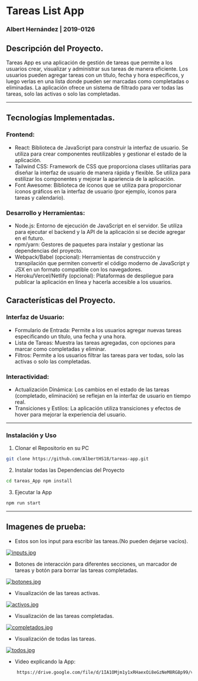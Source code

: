 # Tareas List App
### Albert Hernández | 2019-0126


## Descripción del Proyecto.

Tareas App es una aplicación de gestión de tareas que permite a los usuarios crear, visualizar y administrar sus tareas de manera eficiente. Los usuarios pueden agregar tareas con un título, fecha y hora específicos, y luego verlas en una lista donde pueden ser marcadas como completadas o eliminadas. La aplicación ofrece un sistema de filtrado para ver todas las tareas, solo las activas o solo las completadas.

--- 

## Tecnologías Implementadas.

### Frontend:

* React: Biblioteca de JavaScript para construir la interfaz de usuario. Se utiliza para crear componentes reutilizables y gestionar el estado de la aplicación.
* Tailwind CSS: Framework de CSS que proporciona clases utilitarias para diseñar la interfaz de usuario de manera rápida y flexible. Se utiliza para estilizar los componentes y mejorar la apariencia de la aplicación.
* Font Awesome: Biblioteca de íconos que se utiliza para proporcionar íconos gráficos en la interfaz de usuario (por ejemplo, íconos para tareas y calendario).

### Desarrollo y Herramientas:

* Node.js: Entorno de ejecución de JavaScript en el servidor. Se utiliza para ejecutar el backend y la API de la aplicación si se decide agregar en el futuro.
* npm/yarn: Gestores de paquetes para instalar y gestionar las dependencias del proyecto.
* Webpack/Babel (opcional): Herramientas de construcción y transpilación que permiten convertir el código moderno de JavaScript y JSX en un formato compatible con los navegadores.
* Heroku/Vercel/Netlify (opcional): Plataformas de despliegue para publicar la aplicación en línea y hacerla accesible a los usuarios.

## Características del Proyecto.

### Interfaz de Usuario:

* Formulario de Entrada: Permite a los usuarios agregar nuevas tareas especificando un título, una fecha y una hora.
* Lista de Tareas: Muestra las tareas agregadas, con opciones para marcar como completadas y eliminar.
* Filtros: Permite a los usuarios filtrar las tareas para ver todas, solo las activas o solo las completadas.

### Interactividad:

* Actualización Dinámica: Los cambios en el estado de las tareas (completado, eliminación) se reflejan en la interfaz de usuario en tiempo real.
* Transiciones y Estilos: La aplicación utiliza transiciones y efectos de hover para mejorar la experiencia del usuario.

---

### Instalación y Uso

1. Clonar el Repositorio en su PC
```bash
git clone https://github.com/AlbertHS18/tareas-app.git
```

2. Instalar todas las Dependencias del Proyecto
```bash
cd tareas_App npm install 
```

3. Ejecutar la App
```bash
npm run start
```
---

## Imagenes de prueba:

- Estos son los input para escribir las tareas.(No pueden dejarse vacíos).
  
[![inputs.jpg](https://i.postimg.cc/3JXHm45w/inputs.jpg)](https://postimg.cc/N5jVw00h)

- Botones de interacción para diferentes secciones, un marcador de tareas y botón para borrar las tareas completadas.

[![botones.jpg](https://i.postimg.cc/m2fsP3nq/botones.jpg)](https://postimg.cc/V5RTTtmB)

- Visualización  de las tareas activas.

[![activos.jpg](https://i.postimg.cc/W1scnNTw/activos.jpg)](https://postimg.cc/gnt7cPwx)

- Visualización  de las tareas completadas.

[![completados.jpg](https://i.postimg.cc/RZG5pk05/completados.jpg)](https://postimg.cc/687my1RY)

- Visualización  de todas las tareas.

[![todos.jpg](https://i.postimg.cc/8krGkXZM/todos.jpg)](https://postimg.cc/XX3mQLSY)


- Video explicando la App:

```bash
    https://drive.google.com/file/d/1IA1OMjm1y1xRHaexOi8eGzNeM8RG8p99/view?usp=drive_link

```